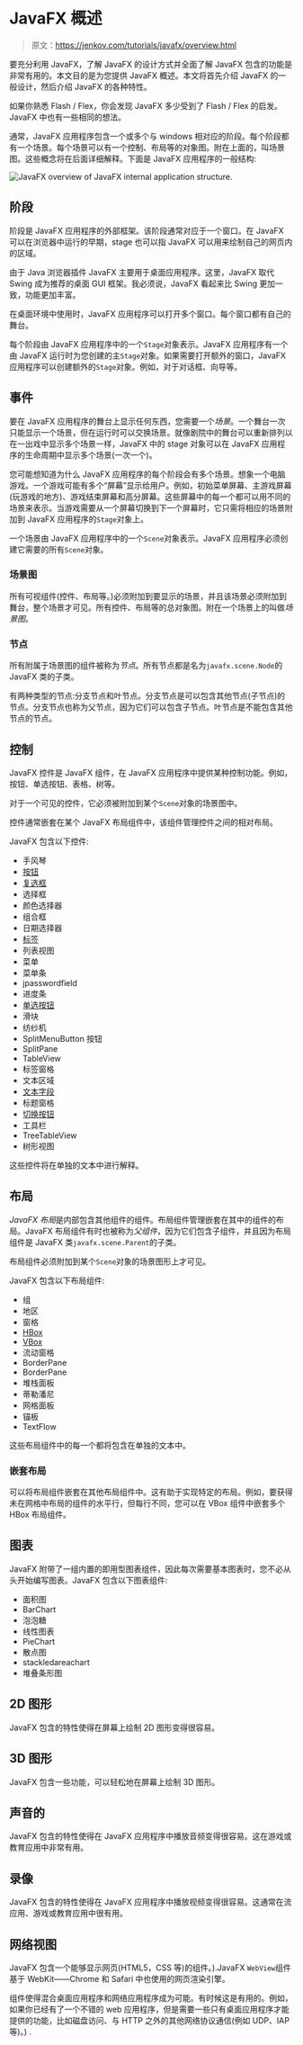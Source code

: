 # JavaFX 概述

> 原文：<https://jenkov.com/tutorials/javafx/overview.html>

要充分利用 JavaFX，了解 JavaFX 的设计方式并全面了解 JavaFX 包含的功能是非常有用的。本文目的是为您提供 JavaFX 概述。本文将首先介绍 JavaFX 的一般设计，然后介绍 JavaFX 的各种特性。

如果你熟悉 Flash / Flex，你会发现 JavaFX 多少受到了 Flash / Flex 的启发。JavaFX 中也有一些相同的想法。

通常，JavaFX 应用程序包含一个或多个与 windows 相对应的阶段。每个阶段都有一个场景。每个场景可以有一个控制、布局等的对象图。附在上面的，叫场景图。这些概念将在后面详细解释。下面是 JavaFX 应用程序的一般结构:

![JavaFX overview of JavaFX internal application structure.](img/a23681971188df7f7d6788033233c0ea.png)

## 阶段

阶段是 JavaFX 应用程序的外部框架。该阶段通常对应于一个窗口。在 JavaFX 可以在浏览器中运行的早期，stage 也可以指 JavaFX 可以用来绘制自己的网页内的区域。

由于 Java 浏览器插件 JavaFX 主要用于桌面应用程序。这里，JavaFX 取代 Swing 成为推荐的桌面 GUI 框架。我必须说，JavaFX 看起来比 Swing 更加一致，功能更加丰富。

在桌面环境中使用时，JavaFX 应用程序可以打开多个窗口。每个窗口都有自己的舞台。

每个阶段由 JavaFX 应用程序中的一个`Stage`对象表示。JavaFX 应用程序有一个由 JavaFX 运行时为您创建的主`Stage`对象。如果需要打开额外的窗口，JavaFX 应用程序可以创建额外的`Stage`对象。例如，对于对话框、向导等。

## 事件

要在 JavaFX 应用程序的舞台上显示任何东西，您需要一个*场景*。一个舞台一次只能显示一个场景，但在运行时可以交换场景。就像剧院中的舞台可以重新排列以在一出戏中显示多个场景一样，JavaFX 中的 stage 对象可以在 JavaFX 应用程序的生命周期中显示多个场景(一次一个)。

您可能想知道为什么 JavaFX 应用程序的每个阶段会有多个场景。想象一个电脑游戏。一个游戏可能有多个“屏幕”显示给用户。例如，初始菜单屏幕、主游戏屏幕(玩游戏的地方)、游戏结束屏幕和高分屏幕。这些屏幕中的每一个都可以用不同的场景来表示。当游戏需要从一个屏幕切换到下一个屏幕时，它只需将相应的场景附加到 JavaFX 应用程序的`Stage`对象上。

一个场景由 JavaFX 应用程序中的一个`Scene`对象表示。JavaFX 应用程序必须创建它需要的所有`Scene`对象。

### 场景图

所有可视组件(控件、布局等。)必须附加到要显示的场景，并且该场景必须附加到舞台，整个场景才可见。所有控件、布局等的总对象图。附在一个场景上的叫做*场景图*。

### 节点

所有附属于场景图的组件被称为*节点*。所有节点都是名为`javafx.scene.Node`的 JavaFX 类的子类。

有两种类型的节点:分支节点和叶节点。分支节点是可以包含其他节点(子节点)的节点。分支节点也称为父节点，因为它们可以包含子节点。叶节点是不能包含其他节点的节点。

## 控制

JavaFX 控件是 JavaFX 组件，在 JavaFX 应用程序中提供某种控制功能。例如，按钮、单选按钮、表格、树等。

对于一个可见的控件，它必须被附加到某个`Scene`对象的场景图中。

控件通常嵌套在某个 JavaFX 布局组件中，该组件管理控件之间的相对布局。

JavaFX 包含以下控件:

*   手风琴
*   [按钮](button.html)
*   [复选框](checkbox.html)
*   选择框
*   颜色选择器
*   组合框
*   日期选择器
*   [标签](label.html)
*   列表视图
*   菜单
*   菜单条
*   jpasswordfield
*   进度条
*   [单选按钮](radiobutton.html)
*   滑块
*   纺纱机
*   SplitMenuButton 按钮
*   SplitPane
*   TableView
*   标签窗格
*   文本区域
*   [文本字段](textfield.html)
*   标题窗格
*   [切换按钮](togglebutton.html)
*   工具栏
*   TreeTableView
*   树形视图

这些控件将在单独的文本中进行解释。

## 布局

*JavaFX 布局*是内部包含其他组件的组件。布局组件管理嵌套在其中的组件的布局。JavaFX 布局组件有时也被称为*父组件*，因为它们包含子组件，并且因为布局组件是 JavaFX 类`javafx.scene.Parent`的子类。

布局组件必须附加到某个`Scene`对象的场景图形上才可见。

JavaFX 包含以下布局组件:

*   组
*   地区
*   窗格
*   [HBox](hbox.html)
*   [VBox](vbox.html)
*   流动窗格
*   BorderPane
*   BorderPane
*   堆栈面板
*   蒂勒潘尼
*   网格面板
*   锚板
*   TextFlow

这些布局组件中的每一个都将包含在单独的文本中。

### 嵌套布局

可以将布局组件嵌套在其他布局组件中。这有助于实现特定的布局。例如，要获得未在网格中布局的组件的水平行，但每行不同，您可以在 VBox 组件中嵌套多个 HBox 布局组件。

## 图表

JavaFX 附带了一组内置的即用型图表组件，因此每次需要基本图表时，您不必从头开始编写图表。JavaFX 包含以下图表组件:

*   面积图
*   BarChart
*   泡泡糖
*   线性图表
*   PieChart
*   散点图
*   stackledareachart
*   堆叠条形图

## 2D 图形

JavaFX 包含的特性使得在屏幕上绘制 2D 图形变得很容易。

## 3D 图形

JavaFX 包含一些功能，可以轻松地在屏幕上绘制 3D 图形。

## 声音的

JavaFX 包含的特性使得在 JavaFX 应用程序中播放音频变得很容易。这在游戏或教育应用中非常有用。

## 录像

JavaFX 包含的特性使得在 JavaFX 应用程序中播放视频变得很容易。这通常在流应用、游戏或教育应用中很有用。

## 网络视图

JavaFX 包含一个能够显示网页(HTML5，CSS 等)的组件。).JavaFX `WebView`组件基于 WebKit——Chrome 和 Safari 中也使用的网页渲染引擎。

组件使得混合桌面应用程序和网络应用程序成为可能。有时候这是有用的。例如，如果你已经有了一个不错的 web 应用程序，但是需要一些只有桌面应用程序才能提供的功能，比如磁盘访问、与 HTTP 之外的其他网络协议通信(例如 UDP、IAP 等)。) .
